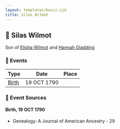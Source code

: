 ```yaml
---
layout: templates/basic.njk
title: Silas Wilmot
---
```

## 🔵 Silas Wilmot

Son of [Elisha Wilmot](/people/2/21177328) and [Hannah Gladding](/people/8/88055086)

### 📆 Events

Type | Date | Place
------ | ------ | ------
[Birth](#event-event-2) | 19 OCT 1790 |

### 📰 Event Sources

#### <a id="event-event-2"></a> Birth, 19 OCT 1790
* Genealogy: A Journal of American Ancestry  - 29